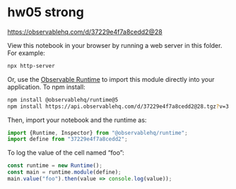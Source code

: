 # hw05 strong

https://observablehq.com/d/37229e4f7a8cedd2@28

View this notebook in your browser by running a web server in this folder. For
example:

~~~sh
npx http-server
~~~

Or, use the [Observable Runtime](https://github.com/observablehq/runtime) to
import this module directly into your application. To npm install:

~~~sh
npm install @observablehq/runtime@5
npm install https://api.observablehq.com/d/37229e4f7a8cedd2@28.tgz?v=3
~~~

Then, import your notebook and the runtime as:

~~~js
import {Runtime, Inspector} from "@observablehq/runtime";
import define from "37229e4f7a8cedd2";
~~~

To log the value of the cell named “foo”:

~~~js
const runtime = new Runtime();
const main = runtime.module(define);
main.value("foo").then(value => console.log(value));
~~~
